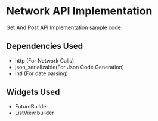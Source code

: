 # Network API Implementation

Get And Post API Implementation sample code.

## Dependencies Used

 - http (For Network Calls)
 - json_serializable(For Json Code Generation)
 - intl (For date parsing)

 
 
## Widgets Used
- FutureBuilder
- ListView.builder

